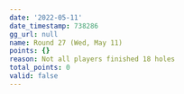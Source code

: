 ```yaml
---
date: '2022-05-11'
date_timestamp: 738286
gg_url: null
name: Round 27 (Wed, May 11)
points: {}
reason: Not all players finished 18 holes
total_points: 0
valid: false
---
```

